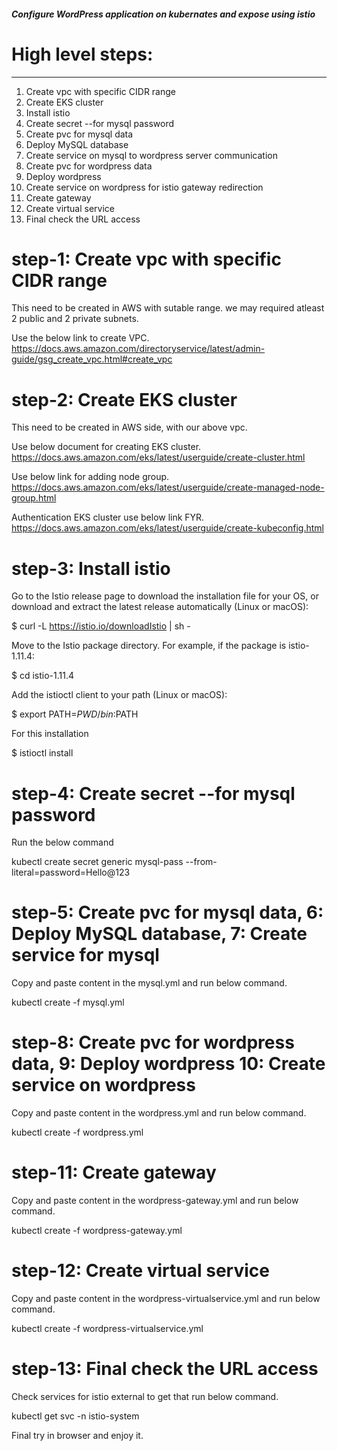 ##### Configure WordPress application on kubernates and expose using istio

# High level steps:
-----------------
1. Create vpc with specific CIDR range
2. Create EKS cluster 
3. Install istio 
4. Create secret --for mysql password
5. Create pvc for mysql data
6. Deploy MySQL database
7. Create service on mysql to wordpress server communication
8. Create pvc for wordpress data
9. Deploy wordpress
10. Create service on wordpress for istio gateway redirection
11. Create gateway
12. Create virtual service
13. Final check the URL access


# step-1: Create vpc with specific CIDR range

This need to be created in AWS with sutable range.
we may required atleast 2 public and 2 private subnets.

Use the below link to create VPC.
https://docs.aws.amazon.com/directoryservice/latest/admin-guide/gsg_create_vpc.html#create_vpc


# step-2: Create EKS cluster

This need to be created in AWS side, with our above vpc.

Use below document for creating EKS cluster.
https://docs.aws.amazon.com/eks/latest/userguide/create-cluster.html

Use below link for adding node group.
https://docs.aws.amazon.com/eks/latest/userguide/create-managed-node-group.html

Authentication EKS cluster use below link FYR.
https://docs.aws.amazon.com/eks/latest/userguide/create-kubeconfig.html


# step-3: Install istio 

Go to the Istio release page to download the installation file for your OS, or download and extract the latest release automatically (Linux or macOS):

$ curl -L https://istio.io/downloadIstio | sh -

Move to the Istio package directory. For example, if the package is istio-1.11.4:

$ cd istio-1.11.4

Add the istioctl client to your path (Linux or macOS):

$ export PATH=$PWD/bin:$PATH

For this installation

$ istioctl install

# step-4: Create secret --for mysql password

Run the below command

kubectl create secret generic mysql-pass --from-literal=password=Hello@123

# step-5: Create pvc for mysql data, 6: Deploy MySQL database, 7: Create service for mysql

Copy and paste content in the mysql.yml and run below command.

kubectl create -f mysql.yml

# step-8: Create pvc for wordpress data, 9: Deploy wordpress 10: Create service on wordpress

Copy and paste content in the wordpress.yml and run below command.

kubectl create -f wordpress.yml

# step-11: Create gateway

Copy and paste content in the wordpress-gateway.yml and run below command.

kubectl create -f wordpress-gateway.yml

# step-12: Create virtual service

Copy and paste content in the wordpress-virtualservice.yml and run below command.

kubectl create -f wordpress-virtualservice.yml

# step-13: Final check the URL access

Check services for istio external to get that run below command.

kubectl get svc -n istio-system

Final try in browser and enjoy it.

